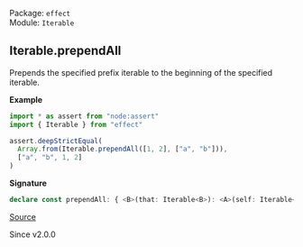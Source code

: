Package: `effect`<br />
Module: `Iterable`<br />

## Iterable.prependAll

Prepends the specified prefix iterable to the beginning of the specified iterable.

**Example**

```ts
import * as assert from "node:assert"
import { Iterable } from "effect"

assert.deepStrictEqual(
  Array.from(Iterable.prependAll([1, 2], ["a", "b"])),
  ["a", "b", 1, 2]
)
```

**Signature**

```ts
declare const prependAll: { <B>(that: Iterable<B>): <A>(self: Iterable<A>) => Iterable<A | B>; <A, B>(self: Iterable<A>, that: Iterable<B>): Iterable<A | B>; }
```

[Source](https://github.com/Effect-TS/effect/tree/main/packages/effect/src/Iterable.ts#L155)

Since v2.0.0